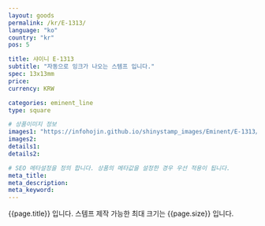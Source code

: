 ```yaml
---
layout: goods
permalink: /kr/E-1313/
language: "ko"
country: "kr"
pos: 5

title: 샤이니 E-1313
subtitle: "자동으로 잉크가 나오는 스템프 입니다."
spec: 13x13mm
price: 
currency: KRW

categories: eminent_line
type: square

# 상품이미지 정보
images1: "https://infohojin.github.io/shinystamp_images/Eminent/E-1313/E-1313_1.jpg"
images2:
details1:
details2:    

# SEO 메타설정을 정의 합니다. 상품의 메타값을 설정한 경우 우선 적용이 됩니다.
meta_title: 
meta_description:
meta_keyword:
---
```


{{page.title}} 입니다. 스템프 제작 가능한 최대 크기는 {{page.size}} 입니다.
